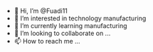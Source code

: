 - 👋 Hi, I’m @Fuadi11
- 👀 I’m interested in technology manufacturing
- 🌱 I’m currently learning manufacturing
- 💞️ I’m looking to collaborate on ...
- 📫 How to reach me ...

<!---
Fuadi11/Fuadi11 is a ✨ special ✨ repository because its `README.md` (this file) appears on your GitHub profile.
You can click the Preview link to take a look at your changes.
--->
